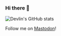 ### Hi there 👋

![Devlin's GitHub stats](https://github-readme-stats.vercel.app/api?username=devmcclu&show_icons=true&theme=dracula)

Follow me on <a rel="me" href="https://mastodon.gamedev.place/@devmcclu">Mastodon</a>!

<!--
**devmcclu/devmcclu** is a ✨ _special_ ✨ repository because its `README.md` (this file) appears on your GitHub profile.

Here are some ideas to get you started:

- 🔭 I’m currently working on ...
- 🌱 I’m currently learning ...
- 👯 I’m looking to collaborate on ...
- 🤔 I’m looking for help with ...
- 💬 Ask me about ...
- 📫 How to reach me: ...
- 😄 Pronouns: ...
- ⚡ Fun fact: ...
-->
